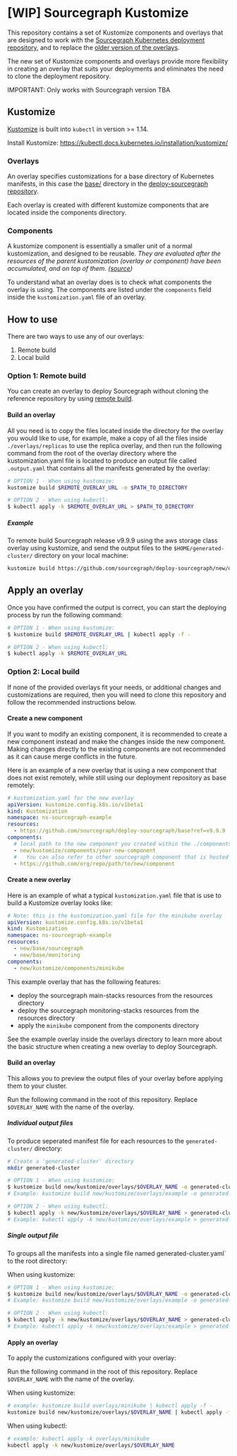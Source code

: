 # [WIP] Sourcegraph Kustomize

This repository contains a set of Kustomize components and overlays that are designed to work with the [Sourcegraph Kubernetes deployment repository](https://sourcegraph.com/github.com/sourcegraph/deploy-sourcegraph), and to replace the [older version of the overlays](https://sourcegraph.com/github.com/sourcegraph/deploy-sourcegraph/-/tree/overlays).

The new set of Kustomize components and overlays provide more flexibility in creating an overlay that suits your deployments and eliminates the need to clone the deployment repository.

IMPORTANT: Only works with Sourcegraph version TBA

## Kustomize

[Kustomize](https://kustomize.io/) is built into `kubectl` in version >= 1.14.

Install Kustomize: https://kubectl.docs.kubernetes.io/installation/kustomize/

### Overlays

An overlay specifies customizations for a base directory of Kubernetes manifests, in this case the [base/](https://sourcegraph.com/github.com/sourcegraph/deploy-sourcegraph@master/-/tree/base) directory in the [deploy-sourcegraph repository](https://sourcegraph.com/github.com/sourcegraph/deploy-sourcegraph).

Each overlay is created with different kustomize components that are located inside the components directory.

### Components

A kustomize component is essentially a smaller unit of a normal kustomization, and designed to be reusable. _They are evaluated after the resources of the parent kustomization (overlay or component) have been accumulated, and on top of them. ([source](https://sourcegraph.com/github.com/kubernetes/enhancements@master/-/blob/keps/sig-cli/1802-kustomize-components/README.md#proposal))_

To understand what an overlay does is to check what components the overlay is using. The components are listed under the `components` field inside the `kustomization.yaml` file of an overlay.

## How to use

There are two ways to use any of our overlays:

1. Remote build
2. Local build

### Option 1: Remote build

You can create an overlay to deploy Sourcegraph without cloning the reference repository by using [remote build](https://github.com/kubernetes-sigs/kustomize/blob/master/examples/remoteBuild.md).

#### Build an overlay

All you need is to copy the files located inside the directory for the overlay you would like to use, for example, make a copy of all the files inside `./overlays/replicas` to use the replica overlay, and then run the following command from the root of the overlay directory where the kustomization.yaml file is located to produce an output file called `.output.yaml` that contains all the manifests generated by the overlay:

```bash
# OPTION 1 - When using kustomize:
kustomize build $REMOTE_OVERLAY_URL -o $PATH_TO_DIRECTORY

# OPTION 2 - When using kubectl:
$ kubectl apply -k $REMOTE_OVERLAY_URL > $PATH_TO_DIRECTORY
```

##### Example

To remote build Sourcegraph release v9.9.9 using the aws storage class overlay using kustomize, and send the output files to the `$HOME/generated-cluster/` directory on your local machine:

```bash
kustomize build https://github.com/sourcegraph/deploy-sourcegraph/new/overlays/storage-class/aws?ref=v4.5.6 -o $HOME/generated-cluster/
```

## Apply an overlay

Once you have confirmed the output is correct, you can start the deploying process by run the following command:

```bash
# OPTION 1 - When using kustomize:
$ kustomize build $REMOTE_OVERLAY_URL | kubectl apply -f -

# OPTION 2 - When using kubectl:
$ kubectl apply -k $REMOTE_OVERLAY_URL
```

### Option 2: Local build

If none of the provided overlays fit your needs, or additional changes and customizations are required, then you will need to clone this repository and follow the recommended instructions below.

#### Create a new component

If you want to modify an existing component, it is recommended to create a new component instead and make the changes inside the new component. Making changes directly to the existing components are not recommended as it can cause merge conflicts in the future.

Here is an example of a new overlay that is using a new component that does not exist remotely, while still using our deployment repository as base remotely:

```yaml
# kustomization.yaml for the new overlay
apiVersion: kustomize.config.k8s.io/v1beta1
kind: Kustomization
namespace: ns-sourcegraph-example
resources:
  - https://github.com/sourcegraph/deploy-sourcegraph/base?ref=v9.9.9
components:
  # local path to the new component you created within the ./components folder
  - new/kustomize/components/your-new-component
  #   You can also refer to other sourcegraph component that is hosted in other remote repository
  - https://github.com/org/repo/path/to/new/component
```

#### Create a new overlay

Here is an example of what a typical `kustomization.yaml` file that is use to build a Kustomize overlay looks like:

```yaml
# Note: this is the kustomization.yaml file for the minikube overlay
apiVersion: kustomize.config.k8s.io/v1beta1
kind: Kustomization
namespace: ns-sourcegraph-example
resources:
  - new/base/sourcegraph
  - new/base/monitoring
components:
  - new/kustomize/components/minikube
```

This example overlay that has the following features:

- deploy the sourcegraph main-stacks resources from the resources directory
- deploy the sourcegraph monitoring-stacks resources from the resources directory
- apply the `minikube` component from the components directory

See the example overlay inside the overlays directory to learn more about the basic structure when creating a new overlay to deploy Sourcegraph.

#### Build an overlay

This allows you to preview the output files of your overlay before applying them to your cluster.

Run the following command in the root of this repository. Replace `$OVERLAY_NAME` with the name of the overlay.

##### Individual output files

To produce seperated manifest file for each resources to the `generated-cluster/` directory:

```bash
# Create a 'generated-cluster' directory
mkdir generated-cluster

# OPTION 1 - When using kustomize:
$ kustomize build new/kustomize/overlays/$OVERLAY_NAME -o generated-cluster/
# Example: kustomize build new/kustomize/overlays/example -o generated-cluster/

# OPTION 2 - When using kubectl:
$ kubectl apply -k new/kustomize/overlays/$OVERLAY_NAME > generated-cluster/
# Example: kubectl apply -k new/kustomize/overlays/example > generated-cluster/
```

##### Single output file

To groups all the manifests into a single file named generated-cluster.yaml` to the root directory:

When using kustomize:

```bash
# OPTION 1 - When using kustomize:
$ kustomize build new/kustomize/overlays/$OVERLAY_NAME -o generated-cluster.yaml
# Example: kustomize build new/kustomize/overlays/example -o generated-cluster.yaml

# OPTION 2 - When using kubectl:
$ kubectl apply -k new/kustomize/overlays/$OVERLAY_NAME > generated-cluster.yaml
# Example: kubectl apply -k new/kustomize/overlays/example > generated-cluster.yaml
```

#### Apply an overlay

To apply the customizations configured with your overlay:

Run the following command in the root of this repository. Replace `$OVERLAY_NAME` with the name of the overlay.

When using kustomize:

```bash
# example: kustomize build overlays/minikube | kubectl apply -f -
kustomize build new/kustomize/overlays/$OVERLAY_NAME | kubectl apply -f -
```

When using kubectl:

```bash
# example: kubectl apply -k overlays/minikube
kubectl apply -k new/kustomize/overlays/$OVERLAY_NAME
```
